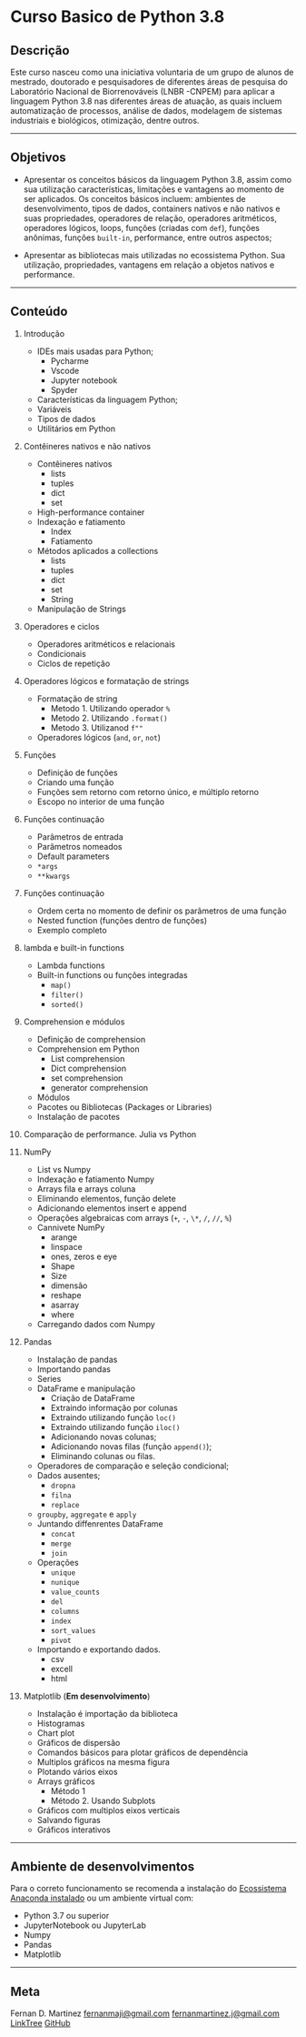 # Curso Basico de Python 3.8

## Descrição

Este curso nasceu como una iniciativa voluntaria de um grupo de alunos de mestrado, doutorado e pesquisadores de diferentes áreas de pesquisa do Laboratório Nacional de Biorrenováveis (LNBR -CNPEM) para aplicar a linguagem Python 3.8 nas diferentes áreas de atuação, as quais incluem automatização de processos, análise de dados, modelagem de sistemas industriais e biológicos, otimização, dentre outros.

---

## Objetivos

- Apresentar os conceitos básicos da linguagem Python 3.8, assim como sua utilização características, limitações e vantagens ao momento de ser aplicados. Os conceitos básicos incluem: ambientes de desenvolvimento, tipos de dados, containers nativos e não nativos e suas propriedades, operadores de relação, operadores aritméticos, operadores lógicos, loops, funções (criadas com `def`), funções anônimas, funções `built-in`, performance, entre outros aspectos;

- Apresentar as bibliotecas mais utilizadas no ecossistema Python. Sua utilização, propriedades, vantagens em relação a objetos nativos e performance.

---

## Conteúdo

1. Introdução

   - IDEs mais usadas para Python;
     - Pycharme
     - Vscode
     - Jupyter notebook
     - Spyder
   - Características da linguagem Python;
   - Variáveis
   - Tipos de dados
   - Utilitários em Python

1. Contêineres nativos e não nativos

   - Contêineres nativos
     - lists
     - tuples
     - dict
     - set
   - High-performance container
   - Indexação e fatiamento
     - Index
     - Fatiamento
   - Métodos aplicados a collections
     - lists
     - tuples
     - dict
     - set
     - String
   - Manipulação de Strings

1. Operadores e ciclos

   - Operadores aritméticos e relacionais
   - Condicionais
   - Ciclos de repetição

1. Operadores lógicos e formatação de strings

   - Formatação de string
     - Metodo 1. Utilizando operador `%`
     - Metodo 2. Utilizando `.format()`
     - Metodo 3. Utilizanod `f""`
   - Operadores lógicos (`and`, `or`, `not`)

1. Funções

   - Definição de funções
   - Criando uma função
   - Funções sem retorno com retorno único, e múltiplo retorno
   - Escopo no interior de uma função

1. Funções continuação

   - Parâmetros de entrada
   - Parâmetros nomeados
   - Default parameters
   - `*args`
   - `**kwargs`

1. Funções continuação

   - Ordem certa no momento de definir os parâmetros de uma função
   - Nested function (funções dentro de funções)
   - Exemplo completo

1. lambda e built-in functions

   - Lambda functions
   - Built-in functions ou funções integradas
     - `map()`
     - `filter()`
     - `sorted()`

1. Comprehension e módulos

   - Definição de comprehension
   - Comprehension em Python
     - List comprehension
     - Dict comprehension
     - set comprehension
     - generator comprehension
   - Módulos
   - Pacotes ou Bibliotecas (Packages or Libraries)
   - Instalação de pacotes

1. Comparação de performance. Julia vs Python

1. NumPy

   - List vs Numpy
   - Indexação e fatiamento Numpy
   - Arrays fila e arrays coluna
   - Eliminando elementos, função delete
   - Adicionando elementos insert e append
   - Operações algebraicas com arrays (`+`, `-`, `\*`, `/`, `//`, `%`)
   - Cannivete NumPy
     - arange
     - linspace
     - ones, zeros e eye
     - Shape
     - Size
     - dimensão
     - reshape
     - asarray
     - where
   - Carregando dados com Numpy

1. Pandas

   - Instalação de pandas
   - Importando pandas
   - Series
   - DataFrame e manipulação
     - Criação de DataFrame
     - Extraindo informação por colunas
     - Extraindo utilizando função `loc()`
     - Extraindo utilizando função `iloc()`
     - Adicionando novas colunas;
     - Adicionando novas filas (função `append()`);
     - Eliminando colunas ou filas.
   - Operadores de comparação e seleção condicional;
   - Dados ausentes;
     - `dropna`
     - `filna`
     - `replace`
   - `groupby`, `aggregate` e `apply`
   - Juntando diffenrentes DataFrame
     - `concat`
     - `merge`
     - `join`
   - Operações
     - `unique`
     - `nunique`
     - `value_counts`
     - `del`
     - `columns`
     - `index`
     - `sort_values`
     - `pivot`
   - Importando e exportando dados.
     - csv
     - excell
     - html

1. Matplotlib (**Em desenvolvimento**)
   - Instalação é importação da biblioteca
   - Histogramas
   - Chart plot
   - Gráficos de dispersão
   - Comandos básicos para plotar gráficos de dependência
   - Multiplos gráficos na mesma figura
   - Plotando vários eixos
   - Arrays gráficos
     - Método 1
     - Método 2. Usando Subplots
   - Gráficos com multiplos eixos verticais
   - Salvando figuras
   - Gráficos interativos

---

## Ambiente de desenvolvimentos

Para o correto funcionamento se recomenda a instalação do [Ecossistema Anaconda instalado](https://www.anaconda.com/) ou um ambiente virtual com:

- Python 3.7 ou superior
- JupyterNotebook ou JupyterLab
- Numpy
- Pandas
- Matplotlib

---

## Meta

Fernan D. Martinez
fernanmaji@gmail.com
fernanmartinez.j@gmail.com
[LinkTree](https://linktr.ee/fernan.martinez)
[GitHub](https://github.com/FernanMartinez)
